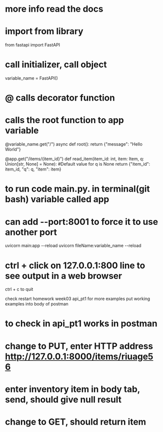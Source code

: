 # more info read the docs
# import from library
from fastapi import FastAPI

# call initializer, call object
variable_name = FastAPI()

# @ calls decorator function
# calls the root function to app variable
@variable_name.get("/")
async def root():
    return {"message": "Hello World"}

@app.get("/items/{item_id}")
def read_item(item_id: int, item: Item, q: Union[str, None] = None): #Default value for q is None
    return {"item_id": item_id, "q": q, "item": item}

# to run code main.py. in terminal(git bash) variable called app
# can add --port:8001 to force it to use another port
uvicorn main:app --reload
uvicorn fileName:variable_name --reload

# ctrl + click on 127.0.0.1:800 line to see output in a web browser
ctrl + c to quit

check restart homework week03 api_pt1 for more examples
put working examples into body of postman

# to check in api_pt1 works in postman
# change to PUT, enter HTTP address http://127.0.0.1:8000/items/riuage56
# enter inventory item in body tab, send, should give null result

# change to GET, should return item